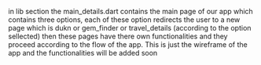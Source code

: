 in lib section the main_details.dart contains the main page of our app which contains three options, each of these option redirects the user to a new page which is dukn or gem_finder or travel_details (according to the option sellected) then these pages have there own functionalities and they proceed according to the flow of the app. This is just the wireframe of the app and the functionalities will be added soon


